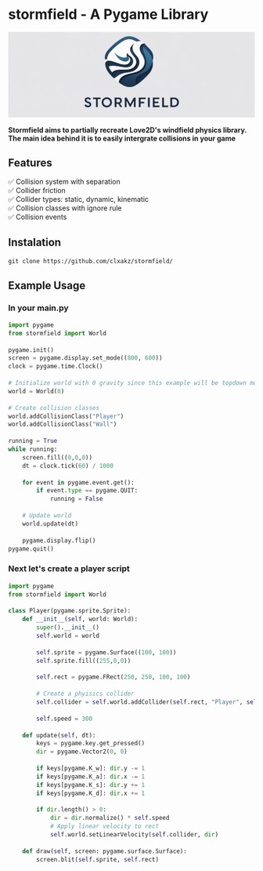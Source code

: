 # stormfield - A Pygame Library
<img src="logo.png" alt="Alt text" width="1000" />

**Stormfield aims to partially recreate Love2D's windfield physics library.** <br/>
**The main idea behind it is to easily intergrate collisions in your game**

## Features
✅ Collision system with separation <br/>
✅ Collider friction <br/>
✅ Collider types: static, dynamic, kinematic <br/>
✅ Collision classes with ignore rule <br/>
✅ Collision events <br/>

## Instalation
```
git clone https://github.com/clxakz/stormfield/
```

## Example Usage
### In your main.py
```python
import pygame
from stormfield import World

pygame.init()
screen = pygame.display.set_mode((800, 600))
clock = pygame.time.Clock()

# Initialize world with 0 gravity since this example will be topdown movement
world = World(0)

# Create collision classes
world.addCollisionClass("Player")
world.addCollisionClass("Wall")

running = True
while running:
    screen.fill((0,0,0))
    dt = clock.tick(60) / 1000

    for event in pygame.event.get():
        if event.type == pygame.QUIT:
            running = False

    # Update world
    world.update(dt)

    pygame.display.flip()
pygame.quit()
```

### Next let's create a player script
```python
import pygame
from stormfield import World

class Player(pygame.sprite.Sprite):
    def __init__(self, world: World):
        super().__init__()
        self.world = world

        self.sprite = pygame.Surface((100, 100))
        self.sprite.fill((255,0,0))

        self.rect = pygame.FRect(250, 250, 100, 100)

        # Create a phyisics collider
        self.collider = self.world.addCollider(self.rect, "Player", self, "dynamic", 1000)

        self.speed = 300

    def update(self, dt):
        keys = pygame.key.get_pressed()
        dir = pygame.Vector2(0, 0)

        if keys[pygame.K_w]: dir.y -= 1
        if keys[pygame.K_a]: dir.x -= 1
        if keys[pygame.K_s]: dir.y += 1
        if keys[pygame.K_d]: dir.x += 1

        if dir.length() > 0:
            dir = dir.normalize() * self.speed
            # Apply linear velocity to rect
            self.world.setLinearVelocity(self.collider, dir)

    def draw(self, screen: pygame.surface.Surface):
        screen.blit(self.sprite, self.rect)
```
